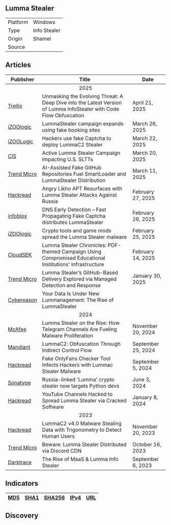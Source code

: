 <h2>Lumma Stealer</h2>
<table>
  <tr>
    <td>Platform</td>
    <td>Windows</td>
  </tr>
  <tr>
    <td>Type</td>
    <td>Info Stealer</td>
  </tr>
  <tr>
    <td>Origin</td>
    <td>Shamel</td>
  </tr>
  <tr>
    <td>Source</td>
    <td>
      <a href=""></a>
    </td>
  </tr>
</table>

<h2>Articles</h2>
<table>
  <thead>
    <tr>
      <th>Publisher</th>
      <th>Title</th>
      <th>Date</th>
    </tr>
  </thead>
  <tbody>
    <tr>
      <td colspan="100" align="center">2025</td>
    </tr>
    <tr>
      <td>
        <a href="https://www.trellix.com/blogs/research/a-deep-dive-into-the-latest-version-of-lumma-infostealer/">Trellix</a>
      </td>
      <td>Unmasking the Evolving Threat: A Deep Dive into the Latest Version of Lumma InfoStealer with Code Flow Obfuscation</td>
      <td>April 21, 2025</td>
    </tr>
    <tr>
      <td>
        <a href="https://izoologic.com/financial-malware/lummastealer-campaign-expands-using-fake-booking-sites/">iZOOlogic</a>
      </td>
      <td>LummaStealer campaign expands using fake booking sites</td>
      <td>March 26, 2025</td>
    </tr>
    <tr>
      <td>
        <a href="https://izoologic.com/financial-malware/hackers-use-fake-captcha-to-deploy-lummac2-stealer/">iZOOLogic</a>
      </td>
      <td>Hackers use fake Captcha to deploy LummaC2 Stealer</td>
      <td>March 22, 2025</td>
    </tr>
    <tr>
      <td>
        <a href="https://www.cisecurity.org/insights/blog/active-lumma-stealer-campaign-impacting-us-sltts">CIS</a>
      </td>
      <td>Active Lumma Stealer Campaign Impacting U.S. SLTTs</td>
      <td>March 20, 2025</td>
    </tr>
    <tr>
      <td>
        <a href="https://www.trendmicro.com/en_us/research/25/c/ai-assisted-fake-github-repositories.html">Trend Micro</a>
      </td>
      <td>AI-Assisted Fake GitHub Repositories Fuel SmartLoader and LummaStealer Distribution</td>
      <td>March 11, 2025</td>
    </tr>
    <tr>
      <td>
        <a href="https://hackread.com/angry-likho-apt-lumma-stealer-attacks-on-russia/">Hackread</a>
      </td>
      <td>Angry Likho APT Resurfaces with Lumma Stealer Attacks Against Russia</td>
      <td>February 27, 2025</td>
    </tr>
      <tr>
      <td>
        <a href="https://blogs.infoblox.com/threat-intelligence/dns-early-detection-fast-propagating-fake-captcha-distributes-lummastealer/">infoblox</a>
      </td>
      <td>DNS Early Detection – Fast Propagating Fake Captcha distributes LummaStealer</td>
      <td>February 26, 2025</td>
    </tr>
    <tr>
      <td>
        <a href="https://izoologic.com/financial-malware/__trashed/">iZOOlogic</a>
      </td>
      <td>Crypto tools and game mods spread the Lumma Stealer malware</td>
      <td>February 25, 2025</td>
    </tr>
    <tr>
      <td>
        <a href="https://www.cloudsek.com/blog/lumma-stealer-chronicles-pdf-themed-campaign-using-compromised-educational-institutions-infrastructure">CloudSEK</a>
      </td>
      <td>Lumma Stealer Chronicles: PDF-themed Campaign Using Compromised Educational Institutions' Infrastructure</td>
      <td>February 14, 2025</td>
    </tr>
    <tr>
      <td>
        <a href="https://www.trendmicro.com/en_us/research/25/a/lumma-stealers-github-based-delivery-via-mdr.html">Trend Micro</a>
      </td>
      <td>Lumma Stealer’s GitHub-Based Delivery Explored via Managed Detection and Response</td>
      <td>January 30, 2025</td>
    </tr>
    <tr>
      <td>
        <a href="https://www.cybereason.com/blog/threat-analysis-rise-of-lummastealer">Cybereason</a>
      </td>
      <td>Your Data Is Under New Lummanagement: The Rise of LummaStealer</td>
      <td></td>
    </tr>
    <tr>
      <td colspan="100" align="center">2024</td>
    </tr>
    <tr>
      <td>
        <a href="https://www.mcafee.com/blogs/other-blogs/mcafee-labs/lumma-stealer-on-the-rise-how-telegram-channels-are-fueling-malware-proliferation/">McAfee</a>
      </td>
      <td>Lumma Stealer on the Rise: How Telegram Channels Are Fueling Malware Proliferation</td>
      <td>November 20, 2024</td>
    </tr>
    <tr>
      <td>
        <a href="https://cloud.google.com/blog/topics/threat-intelligence/lummac2-obfuscation-through-indirect-control-flow">Mandiant</a>
      </td>
      <td>LummaC2: Obfuscation Through Indirect Control Flow</td>
      <td>September 25, 2024</td>
    </tr>
    <tr>
      <td>
        <a href="https://hackread.com/onlyfans-checker-tool-hackers-lummac-stealer-malware/">Hackread</a>
      </td>
      <td>Fake OnlyFans Checker Tool Infects Hackers with Lummac Stealer Malware</td>
      <td>September 5, 2024</td>
    </tr>
    <tr>
      <td>
        <a href="https://www.sonatype.com/blog/crytic-compilers-typosquats-known-crypto-library-drops-windows-trojan">Sonatype</a>
      </td>
      <td>Russia-linked 'Lumma' crypto stealer now targets Python devs</td>
      <td>June 3, 2024</td>
    </tr>
    <tr>
      <td>
        <a href="https://hackread.com/youtube-channels-hacked-lumma-stealer-software/">Hackread</a>
      </td>
      <td>YouTube Channels Hacked to Spread Lumma Stealer via Cracked Software</td>
      <td>January 8, 2024</td>
    </tr>
    <tr>
      <td colspan="100" align="center">2023</td>
    </tr>
    <tr>
      <td>
        <a href="https://hackread.com/lummac2-v4-0-malware-trigonometry-detect-humans/">Hackread</a>
      </td>
      <td>LummaC2 v4.0 Malware Stealing Data with Trigonometry to Detect Human Users</td>
      <td>November 20, 2023</td>
    </tr>
    <tr>
      <td>
        <a href="https://www.trendmicro.com/en_us/research/23/j/beware-lumma-stealer-distributed-via-discord-cdn-.html">Trend Micro</a>
      </td>
      <td>Beware: Lumma Stealer Distributed via Discord CDN</td>
      <td>October 16, 2023</td>
    </tr>
    <tr>
      <td>
        <a href="https://www.darktrace.com/blog/the-rise-of-the-lumma-info-stealer">Darktrace</a>
      </td>
      <td>The Rise of MaaS & Lumma Info Stealer</td>
      <td>September 6, 2023</td>
    </tr>
  </tbody>
</table>


<h2>Indicators</h2>
<table>
  <thead>
    <tr>
      <th>
        <a href="https://github.com/PudgyDragon/Threat-Intel/blob/main/All/Lumma%20Stealer/samples.md5">MD5</a>
      </th>
      <th>
        <a href="https://github.com/PudgyDragon/Threat-Intel/blob/main/All/Lumma%20Stealer/samples.sha1">SHA1</a>
      </th>
      <th>
        <a href="https://github.com/PudgyDragon/Threat-Intel/blob/main/All/Lumma%20Stealer/samples.sha256">SHA256</a>
      </th>
      <th>
        <a href="https://github.com/PudgyDragon/Threat-Intel/blob/main/All/Lumma%20Stealer/IPv4.txt">IPv4</a>
      </th>
      <th>
        <a href="https://github.com/PudgyDragon/Threat-Intel/blob/main/All/Lumma%20Stealer/url.txt">URL</a>
      </th>
    </tr>
  </thead>
</table>


<h2>Discovery</h2>

